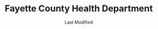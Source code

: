 ---
layout: location-page
date: Last Modified
description: "Local COVID-19 testing is available at Fayette County Health Department in Somerville, Tennessee, USA."
permalink: "locations/tennessee/somerville/fayette-county-health-department/"
tags:
  - locations
  - tennessee
title: Fayette County Health Department
uniqueName: fayette-county-health-department
state: Tennessee
stateAbbr: TN
hood: "Somerville"
address: "90 Yum Yum Rd"
city: "Somerville"
zip: "38068"
zipsNearby: "38310 38001 38002 38004 38313 38006 38315 38008 38011 38012 38014 38015 38321 38393 38017 38027 38016 38018 38088 38326 38019 38021 38327 38391 38023 38330 38024 38025 38028 38331 38029 38332 38334 38030 38034 38336 38337 38036 38037 38138 38139 38183 38338 38039 38339 38040 38340 38377 38041 38042 38044 38343 38345 38346 38347 38301 38302 38303 38305 38308 38314 38045 38046 38348 38047 38351 38352 38010 38049 38050 38355 38356 37501 37544 38101 38103 38104 38105 38106 38107 38108 38109 38111 38112 38113 38114 38115 38116 38117 38118 38119 38120 38122 38124 38125 38126 38127 38128 38130 38131 38132 38133 38134 38135 38136 38137 38141 38145 38147 38148 38150 38151 38152 38157 38159 38161 38163 38166 38167 38168 38173 38174 38175 38177 38181 38182 38184 38186 38187 38188 38190 38193 38194 38197 38392 38357 38052 38358 38359 38053 38054 38055 38083 38361 38057 38058 38059 38362 38048 38060 38366 38061 38367 38368 38063 38066 38371 38067 38375 38376 38068 38378 38069 38379 38070 38071 38381 38382 38075 38076 38389 63839 38601 38602 38603 38610 38829 38611 38618 38619 38834 38835 38625 38627 38629 38846 38632 38633 38634 38635 38649 38637 38638 38641 38642 38647 38650 38651 38652 38654 38655 38659 38661 38865 38663 38664 38665 38668 38671 38672 38674 38677 38679 38680 38686 38683 38685 38880 72310 72313 72315 72316 72319 72321 72325 72327 72426 72329 72330 72332 72428 72338 72339 72350 72351 72354 72358 72364 72370 72376 72384 72386 72301 72303 72391 72395 38110 38142 38165" 
mapUrl: "http://maps.apple.com/?q=Fayette+County+Health+Department&address=90+Yum+Yum+Rd,Somerville,Tennessee,38068"
locationType: Walk-in
phone: "901-465-5243"
website: "undefined"
onlineBooking: undefined
closed: undefined
closedUpdate: April 21st, 2020
notes: "Open to all. Free."
days: Weekdays
hours: 9AM-Noon
ctaMessage: Call 901-465-5243
ctaUrl: "tel:901-465-5243"
---